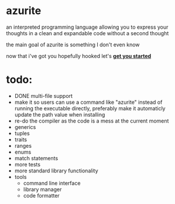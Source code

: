# azurite
an interpreted programming language allowing you to express your thoughts in a clean and expandable code without a second thought

the main goal of azurite is something I don't even know
  
now that i've got you hopefully hooked let's [**get you started**](./pages/INSTALLATION.md)

# todo:
* DONE multi-file support 
* make it so users can use a command like "azurite" instead of  
  running the executable directly, preferably make it automaticly  
  update the path value when installing
* re-do the compiler as the code is a mess at the current moment
* generics
* tuples
* traits
* ranges
* enums
* match statements
* more tests
* more standard library functionality
* tools
  * command line interface
  * library manager
  * code formatter
